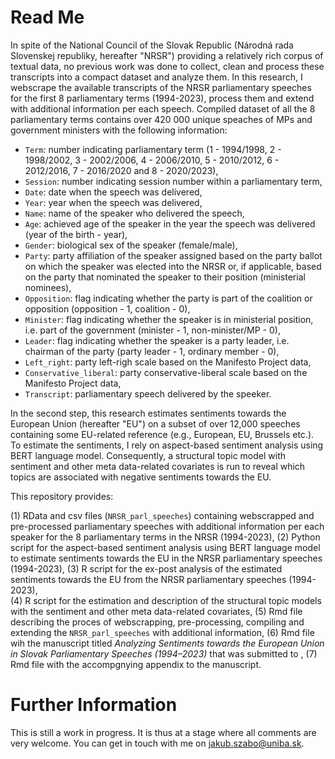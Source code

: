 # Read Me

In spite of the National Council of the Slovak Republic (Národná rada Slovenskej republiky, hereafter "NRSR") providing a relatively rich corpus of textual data, no previous work was done to collect, clean and process these transcripts into a compact dataset and analyze them. In this research, I webscrape the available transcripts of the NRSR parliamentary speeches for the first 8 parliamentary terms (1994-2023), process them and extend with additional information per each speech. Compiled dataset of all the 8 parliamentary terms contains over 420 000 unique speaches of MPs and government ministers with the following information:
- `Term`: number indicating parliamentary term (1 - 1994/1998, 2 - 1998/2002, 3  - 2002/2006, 4 - 2006/2010, 5 - 2010/2012, 6 - 2012/2016, 7 - 2016/2020 and 8 - 2020/2023),
- `Session`: number indicating session number within a parliamentary term,
- `Date`: date when the speech was delivered,
- `Year`: year when the speech was delivered,
- `Name`: name of the speaker who delivered the speech,
- `Age`: achieved age of the speaker in the year the speech was delivered (year of the birth - year),
- `Gender`: biological sex of the speaker (female/male),
- `Party`: party affiliation of the speaker assigned based on the party ballot on which the speaker was elected into the NRSR or, if applicable, based on the party that nominated the speaker to their position (ministerial nominees),
- `Opposition`: flag indicating whether the party is part of the coalition or opposition (opposition - 1, coalition - 0),
- `Minister`: flag indicating whether the speaker is in ministerial position, i.e. part of the government (minister - 1, non-minister/MP - 0),
- `Leader`: flag indicating whether the speaker is a party leader, i.e. chairman of the party (party leader - 1, ordinary member - 0),
- `Left_right`: party left-righ scale based on the Manifesto Project data, 
- `Conservative_liberal`: party conservative-liberal scale based on the Manifesto Project data,   
- `Transcript`: parliamentary speech delivered by the speeker. 

In the second step, this research estimates sentiments towards the European Union (hereafter "EU") on a subset of over 12,000 speeches containing some EU-related reference (e.g., European, EU, Brussels etc.). To estimate the sentiments, I rely on aspect-based sentiment analysis using BERT language model. Consequently, a structural topic model with sentiment and other meta data-related covariates is run to reveal which topics are associated with negative sentiments towards the EU.   

This repository provides: 

(1) RData and csv files (`NRSR_parl_speeches`) containing webscrapped and pre-processed parliamentary speeches with additional information per each speaker for the 8 parliamentary terms in the NRSR (1994-2023), 
(2) Python script for the aspect-based sentiment analysis using BERT language model to estimate sentiments towards the EU in the NRSR parliamentary speeches (1994-2023), 
(3) R script for the ex-post analysis of the estimated sentiments towards the EU from the NRSR parliamentary speeches (1994-2023),    
(4) R script for the estimation and description of the structural topic models with the sentiment and other meta data-related covariates, 
(5) Rmd file describing the proces of webscrapping, pre-processing, compiling and extending the `NRSR_parl_speeches` with additional information, 
(6) Rmd file wih the manuscript titled *Analyzing Sentiments towards the European Union in Slovak Parliamentary Speeches (1994–2023)* that was submitted to , 
(7) Rmd file with the accompgnying appendix to the manuscript. 


# Further Information 

This is still a work in progress. It is thus at a stage where all comments are very welcome. You can get in touch with me on jakub.szabo@uniba.sk. 
